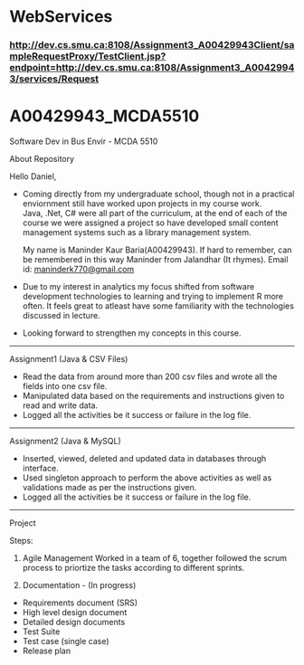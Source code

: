 # WebServices
### http://dev.cs.smu.ca:8108/Assignment3_A00429943Client/sampleRequestProxy/TestClient.jsp?endpoint=http://dev.cs.smu.ca:8108/Assignment3_A00429943/services/Request

# A00429943_MCDA5510
Software Dev in Bus Envir - MCDA 5510

About Repository

Hello Daniel,
 - Coming directly from my undergraduate school,  though not in a practical enviornment still have worked upon projects in my
   course work.    
   Java, .Net, C# were all part of the curriculum, at the end of each of the course we were assigned a project so have developed small
   content management systems such as a library management system. 
   
   My name is Maninder Kaur Baria(A00429943). If hard to remember, can be remembered in this way 
   Maninder from Jalandhar (It rhymes).
   Email id: maninderk770@gmail.com
 - Due to my interest in analytics my focus shifted from software development technologies to learning and trying to implement R more
   often. It feels great to atleast have some familiarity with the technologies discussed in lecture.
 - Looking forward to strengthen my concepts in this course.
 
 -----------------------------------------------------------------------------------------------------------------------------
 Assignment1 (Java & CSV Files)
 
- Read the data from around more than 200 csv files and wrote all the fields into one csv file.
- Manipulated data based on the requirements and instructions given to read and write data.
- Logged all the activities be it success or failure in the log file.
 
 -----------------------------------------------------------------------------------------------------------------------------
 Assignment2 (Java & MySQL)
 
 - Inserted, viewed, deleted and updated data in databases through interface.
 - Used singleton approach to perform the above activities as well as validations made as per the instructions given. 
 - Logged all the activities be it success or failure in the log file.
 
 -----------------------------------------------------------------------------------------------------------------------------
 Project
 
 Steps:
 
1) Agile Management
 Worked in a team of 6, together followed the scrum process to priortize the tasks according to different sprints.

2) Documentation -  (In progress)
-	Requirements document (SRS) 
- High level design document
-	Detailed design documents
-	Test Suite
-	Test case (single case) 
-	Release plan

 
 
 
 
 
 
 
 
